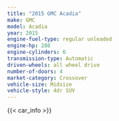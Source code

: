 ```yaml
---
title: "2015 GMC Acadia"
make: GMC
model: Acadia
year: 2015
engine-fuel-type: regular unleaded
engine-hp: 288
engine-cylinders: 6
transmission-type: Automatic
driven-wheels: all wheel drive
number-of-doors: 4
market-category: Crossover
vehicle-size: Midsize
vehicle-style: 4dr SUV
---
```


{{< car_info >}}
